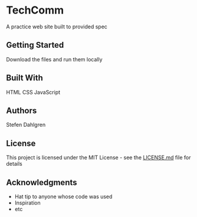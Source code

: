 # TechComm

A practice web site built to provided spec

## Getting Started

Download the files and run them locally

## Built With

HTML
CSS
JavaScript

## Authors

Stefen Dahlgren

## License

This project is licensed under the MIT License - see the [LICENSE.md](LICENSE.md) file for details

## Acknowledgments

* Hat tip to anyone whose code was used
* Inspiration
* etc

